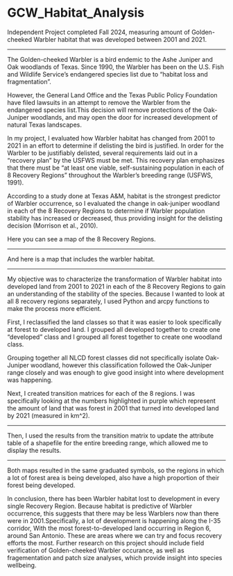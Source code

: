 # GCW_Habitat_Analysis
Independent Project completed Fall 2024, measuring amount of Golden-cheeked Warbler habitat that was developed between 2001 and 2021.
________________________________________________________________

The Golden-cheeked Warbler is a bird endemic to the Ashe Juniper and Oak woodlands of Texas. Since 1990, the Warbler has been on the U.S. Fish and Wildlife Service’s endangered species list due to “habitat loss and fragmentation”.

However, the General Land Office and the Texas Public Policy Foundation have filed lawsuits in an attempt to remove the Warbler from the endangered species list.This decision will remove protections of the Oak-Juniper woodlands, and may open the door for increased development of natural Texas landscapes.

In my project, I evaluated how Warbler habitat has changed from 2001 to 2021 in an effort to determine if delisting the bird is justified. In order for the Warbler to be justifiably delisted, several requirements laid out in a “recovery plan” by the USFWS must be met. This recovery plan emphasizes that there must be “at least one viable, self-sustaining population in each of 8 Recovery Regions” throughout the Warbler’s breeding range (USFWS, 1991).

According to a study done at Texas A&M, habitat is the strongest predictor of Warbler occurrence,  so I evaluated the change in oak-juniper woodland in each of the 8 Recovery Regions to determine if Warbler population stability has increased or decreased, thus providing insight for the delisting decision (Morrison et al., 2010).

Here you can see a map of the 8 Recovery Regions. 
________________________________________________________________

And here is a map that includes the warbler habitat.
________________________________________________________________

My objective was to characterize the transformation of Warbler habitat into developed land from 2001 to 2021 in each of the 8 Recovery Regions to gain an understanding of the stability of the species. Because I wanted to look at all 8 recovery regions separately, I used Python and arcpy functions to make the process more efficient.

First, I reclassified the land classes so that it was easier to look specifically at forest to developed land. I grouped all developed together to create one “developed” class and I grouped all forest together to create one woodland class. 

Grouping together all NLCD forest classes did not specifically isolate Oak-Juniper woodland, however this classification followed the Oak-Juniper range closely and was enough to give good insight into where development was happening.

Next, I created transition matrices for each of the 8 regions. I was specifically looking at the numbers highlighted in purple which represent the amount of land that was forest in 2001 that turned into developed land by 2021 (measured in km^2).
________________________________________________________________

Then, I used the results from the transition matrix to update the attribute table of a shapefile for the entire breeding range, which allowed me to display the results.
________________________________________________________________

Both maps resulted in the same graduated symbols, so the regions in which a lot of forest area is being developed, also have a high proportion of their forest being developed.

In conclusion, there has been Warbler habitat lost to development in every single Recovery Region. Because habitat is predictive of Warbler occurrence, this suggests that there may be less Warblers now than there were in 2001.Specifically, a lot of development is happening along the I-35 corridor,
With the most forest-to-developed land occurring in Region 6, around San Antonio. These are areas where we can try and focus recovery efforts the most. Further research on this project should include field verification of Golden-cheeked Warbler occurance, as well as fragementation and patch size analyses, which provide insight into species wellbeing. 


